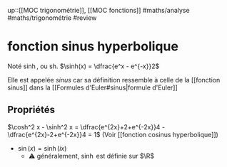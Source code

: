 up::[[MOC trigonométrie]], [[MOC fonctions]]
#maths/analyse #maths/trigonométrie #review 
# fonction sinus hyperbolique
Noté $\sinh$, ou $\text{sh}$.
$\sinh(x) = \dfrac{e^x - e^{-x}}2$

Elle est appelée _sinus_ car sa définition ressemble à celle de la [[fonction sinus]] dans la [[Formules d'Euler#sinus|formule d'Euler]]

## Propriétés
$\cosh^2 x - \sinh^2 x = \dfrac{e^{2x}+2+e^{-2x}}4 - \dfrac{e^{2x}-2+e^{-2x}}4 = 1$
(Voir [[fonction cosinus hyperbolique]])

 - $\sin(x) = \sinh(ix)$
     - ⚠️ généralement, $\sinh$ est définie sur $\R$
